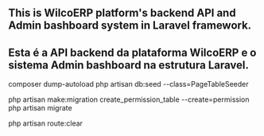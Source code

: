 




This is WilcoERP platform's backend API and Admin bashboard system in Laravel framework.
--------------------------------------------------------------------------------------------
Esta é a API backend da plataforma WilcoERP e o sistema Admin bashboard na estrutura Laravel.
--------------------------------------------------------------------------------------------

composer dump-autoload
php artisan db:seed --class=PageTableSeeder

php artisan make:migration create_permission_table --create=permission
php artisan migrate

php artisan route:clear

